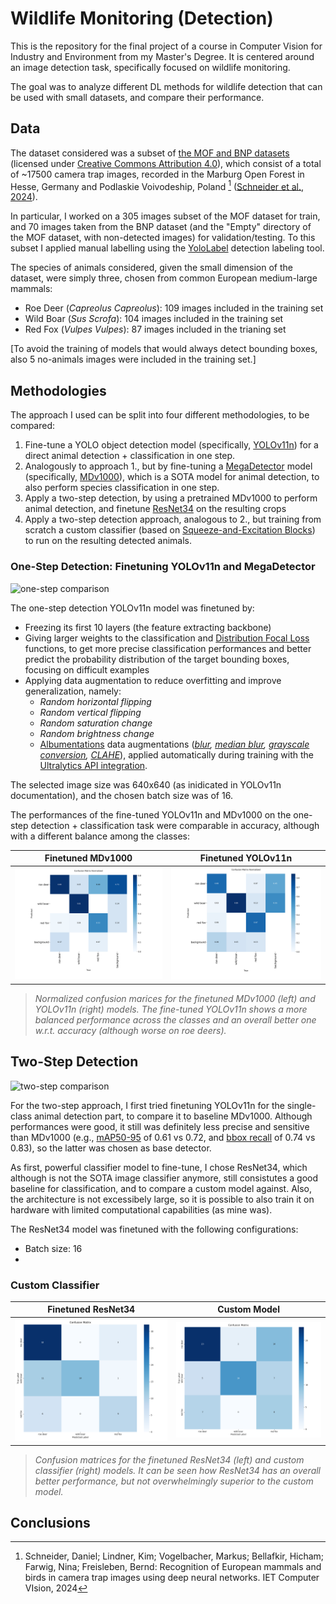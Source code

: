 # Wildlife Monitoring (Detection)

This is the repository for the final project of a course in Computer Vision for Industry and Environment from my Master's Degree.
It is centered around an image detection task, specifically focused on wildlife monitoring.

The goal was to analyze different DL methods for wildlife detection that can be used with small datasets, and compare their performance.

## Data

The dataset considered was a subset of [the MOF and BNP datasets](https://data.uni-marburg.de/entities/dataset/eafc2547-4616-48a4-b9ee-cd28f207afba) (licensed under [Creative Commons Attribution 4.0](https://creativecommons.org/licenses/by/4.0/)), which consist of a total of ~17500 camera trap images, recorded in the Marburg Open Forest in Hesse, Germany and  Podlaskie Voivodeship, Poland [^1]
([Schneider et al., 2024](https://ietresearch.onlinelibrary.wiley.com/doi/epdf/10.1049/cvi2.12294)).

In particular, I worked on a 305 images subset of the MOF dataset for train, and 70  images taken from the BNP dataset (and the "Empty" directory of the MOF dataset, with non-detected images) for validation/testing. To this subset I applied manual labelling using the [YoloLabel](https://github.com/developer0hye/Yolo_Label?tab=readme-ov-file) detection labeling tool.

The species of animals considered, given the small dimension of the dataset, were simply three, chosen from common European medium-large mammals: 
- Roe Deer (*Capreolus Capreolus*): 109 images included in the training set
- Wild Boar (*Sus Scrofa*): 104 images included in the training set 
- Red Fox (*Vulpes Vulpes*): 87 images included in the trianing set

[To avoid the training of models that would always detect bounding boxes, also 5 no-animals images were included in the training set.]

## Methodologies

The approach I used can be split into four different methodologies, to be compared:
1. Fine-tune a YOLO object detection model (specifically, [YOLOv11n](https://docs.ultralytics.com/models/yolo11/#performance-metrics)) for a direct animal detection + classification in one step.
2. Analogously to approach 1., but by fine-tuning a [MegaDetector](https://github.com/agentmorris/MegaDetector?tab=readme-ov-file#whats-megadetector-all-about) model (specifically, [MDv1000](https://github.com/agentmorris/MegaDetector/blob/main/docs/release-notes/mdv1000-release.md)), which is a SOTA model for animal detection, to also perform species classification in one step.
3. Apply a two-step detection, by using a pretrained MDv1000 to perform animal detection, and finetune [ResNet34](https://docs.pytorch.org/vision/main/models/generated/torchvision.models.resnet34.html) on the resulting crops
4. Apply a two-step detection approach, analogous to 2., but training from scratch a custom classifier (based on [Squeeze-and-Excitation Blocks](https://openaccess.thecvf.com/content_cvpr_2018/papers/Hu_Squeeze-and-Excitation_Networks_CVPR_2018_paper.pdf)) to run on the resulting detected animals.


### One-Step  Detection: Finetuning YOLOv11n and MegaDetector

![one-step comparison](/media/onestep_comparison.png)

The one-step detection YOLOv11n model was finetuned by:
- Freezing its first 10 layers (the feature extracting backbone)
- Giving larger weights to the classification and [Distribution Focal Loss](https://arxiv.org/pdf/2006.04388) functions, to get more precise classification performances and better predict the probability distribution of the target bounding boxes, focusing on difficult examples 
- Applying data augmentation to reduce overfitting and improve generalization, namely:
    - *Random horizontal flipping*
    - *Random vertical flipping*
    - *Random saturation change*
    - *Random brightness change*
    - [Albumentations](https://albumentations.ai/) data augmentations (*[blur](https://docs.ultralytics.com/integrations/albumentations/#blur), [median blur](https://docs.ultralytics.com/integrations/albumentations/#median-blur), [grayscale conversion](https://docs.ultralytics.com/integrations/albumentations/#grayscale), [CLAHE](https://docs.ultralytics.com/integrations/albumentations/#contrast-limited-adaptive-histogram-equalization-clahe)*), applied automatically during training with the [Ultralytics API integration](https://docs.ultralytics.com/integrations/albumentations/#how-to-use-albumentations-to-augment-data-for-yolo11-training).

The selected image size was 640x640 (as inidicated in YOLOv11n documentation), and the chosen batch size was of 16.

The performances of the fine-tuned YOLOv11n and MDv1000 on the one-step detection + classification task were comparable in accuracy, although with a different balance among the classes:


| Finetuned MDv1000                              | Finetuned YOLOv11n                               |
| ---------------------------------------------- | ------------------------------------------------ |
| ![onestep_mdv1000](/media/onestep_mdv1000.png) | ![onestep_yolov11n](/media/onestep_yolov11n.png) |

>*Normalized confusion marices for the finetuned MDv1000 (left) and YOLOv11n (right) models. The fine-tuned YOLOv11n shows a more balanced performance across the classes and an overall better one w.r.t. accuracy (although worse on roe deers).*

## Two-Step Detection 

![two-step comparison](/media/twostep_comparison.png)

For the two-step approach, I first tried finetuning YOLOv11n for the single-class animal detection part, to compare it to baseline MDv1000. Although performances were good, it still was definitely less precise and sensitive than MDv1000 (e.g., [mAP50-95](https://www.ultralytics.com/glossary/mean-average-precision-map) of 0.61 vs 0.72, and [bbox recall](https://docs.ultralytics.com/guides/yolo-performance-metrics/#how-to-calculate-metrics-for-yolo11-model) of 0.74 vs 0.83), so the latter was chosen as base detector.

As first, powerful classifier model to fine-tune, I chose ResNet34, which although is not the SOTA image classifier anymore, still consistutes a good baseline for classification, and to compare a custom model against.
Also, the architecture is not excessibely large, so it is possible to also train it on hardware with limited computational capabilities (as mine was).

The ResNet34 model was finetuned with the following configurations:
- Batch size: 16
- 



### Custom Classifier



| Finetuned ResNet34                              | Custom Model                                |
| ----------------------------------------------- | ------------------------------------------- |
| ![twostep_resnet34](media/twostep_resnet34.png) | ![twostep_custom](media/twostep_custom.png) |


>*Confusion matrices for the finetuned ResNet34 (left) and custom classifier (right) models. It can be seen how ResNet34 has an overall better performance, but not overwhelmingly superior to the custom model.*


## Conclusions











[^1]: Schneider, Daniel; Lindner, Kim; Vogelbacher, Markus; Bellafkir, Hicham; Farwig, Nina; Freisleben, Bernd: Recognition of European mammals and birds in camera trap images using deep neural networks. IET Computer VIsion, 2024
